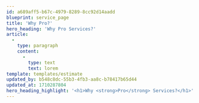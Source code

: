 ```yaml
---
id: a689aff5-b67c-4979-8289-8cc92d14aadd
blueprint: service_page
title: 'Why Pro?'
hero_heading: 'Why Pro Services?'
article:
  -
    type: paragraph
    content:
      -
        type: text
        text: lorem
template: templates/estimate
updated_by: b548c8dc-55b3-4fb3-aa8c-b78417b65d44
updated_at: 1710287804
hero_heading_highlight: '<h1>Why <strong>Pro</strong> Services?</h1>'
---
```

